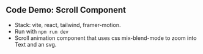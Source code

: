 ## Code Demo: Scroll Component

- Stack: vite, react, tailwind, framer-motion.
- Run with `npm run dev`
- Scroll animation component that uses css mix-blend-mode to zoom into Text and an svg.

